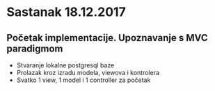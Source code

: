 # Sastanak 18.12.2017

## Početak implementacije. Upoznavanje s MVC paradigmom
- Stvaranje lokalne postgresql baze
- Prolazak kroz izradu modela, viewova i kontrolera
- Svatko 1 view, 1 model i 1 controller za početak